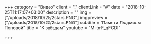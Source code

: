 +++
category = "Видео"
client = "."
clientLink = "#"
date = "2018-10-25T11:17:07+03:00"
description = ""
img = ["/uploads/2018/10/25/2stars.PNG"]
imgpreview = ["/uploads/2018/10/25/2stars.PNG"]
subtitle = "Памяти Людмилы Поповой"
title = "К звёздам"
youtube = "M-tmF_qFCDI"

+++
